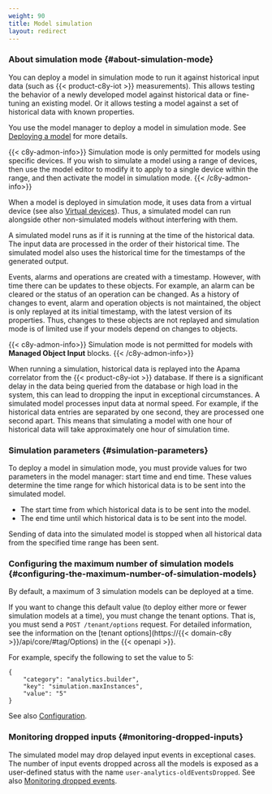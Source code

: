 ```yaml
---
weight: 90
title: Model simulation
layout: redirect
---
```


### About simulation mode {#about-simulation-mode}

You can deploy a model in simulation mode to run it against historical input data \(such as {{< product-c8y-iot >}} measurements\). This allows testing the behavior of a newly developed model against historical data or fine-tuning an existing model. Or it allows testing a model against a set of historical data with known properties.

You use the model manager to deploy a model in simulation mode. See [Deploying a model](/streaming-analytics/analytics-builder/#deploying-a-model) for more details.

{{< c8y-admon-info>}}
Simulation mode is only permitted for models using specific devices. If you wish to simulate a model using a range of devices, then use the model editor to modify it to apply to a single device within the range, and then activate the model in simulation mode.
{{< /c8y-admon-info>}}

When a model is deployed in simulation mode, it uses data from a virtual device \(see also [Virtual devices](/streaming-analytics/analytics-builder/#virtual-devices)\). Thus, a simulated model can run alongside other non-simulated models without interfering with them.

A simulated model runs as if it is running at the time of the historical data. The input data are processed in the order of their historical time. The simulated model also uses the historical time for the timestamps of the generated output.

Events, alarms and operations are created with a timestamp. However, with time there can be updates to these objects. For example, an alarm can be cleared or the status of an operation can be changed. As a history of changes to event, alarm and operation objects is not maintained, the object is only replayed at its initial timestamp, with the latest version of its properties. Thus, changes to these objects are not replayed and simulation mode is of limited use if your models depend on changes to objects.

{{< c8y-admon-info>}}
Simulation mode is not permitted for models with **Managed Object Input** blocks.
{{< /c8y-admon-info>}}

When running a simulation, historical data is replayed into the Apama correlator from the {{< product-c8y-iot >}} database. If there is a significant delay in the data being queried from the database or high load in the system, this can lead to dropping the input in exceptional circumstances. A simulated model processes input data at normal speed. For example, if the historical data entries are separated by one second, they are processed one second apart. This means that simulating a model with one hour of historical data will take approximately one hour of simulation time.

### Simulation parameters {#simulation-parameters}

To deploy a model in simulation mode, you must provide values for two parameters in the model manager: start time and end time. These values determine the time range for which historical data is to be sent into the simulated model.

-   The start time from which historical data is to be sent into the model.
-   The end time until which historical data is to be sent into the model.

Sending of data into the simulated model is stopped when all historical data from the specified time range has been sent.

### Configuring the maximum number of simulation models {#configuring-the-maximum-number-of-simulation-models}

By default, a maximum of 3 simulation models can be deployed at a time.

If you want to change this default value \(to deploy either more or fewer simulation models at a time\), you must change the tenant options. That is, you must send a `POST /tenant/options` request. For detailed information, see the information on the [tenant options](https://{{< domain-c8y >}}/api/core/#tag/Options) in the {{< openapi >}}.

For example, specify the following to set the value to 5:

```
{
    "category": "analytics.builder",
    "key": "simulation.maxInstances",
    "value": "5"
}
```

See also [Configuration](/streaming-analytics/analytics-builder/#configuration).

### Monitoring dropped inputs {#monitoring-dropped-inputs}

The simulated model may drop delayed input events in exceptional cases. The number of input events dropped across all the models is exposed as a user-defined status with the name `user-analytics-oldEventsDropped`. See also [Monitoring dropped events](/streaming-analytics/analytics-builder/#monitoring-dropped-events).
